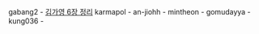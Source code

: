 gabang2 - [김가영 6장 정리](https://gabang2.notion.site/6-23ecd5739f4347e79c27e18af41eb020?pvs=4)
karmapol - 
an-jiohh - 
mintheon - 
gomudayya - 
kung036 - 

